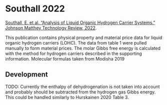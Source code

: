 # Southall 2022

[Southall, E. et al. “Analysis of Liquid Organic Hydrogen Carrier Systems.” Johnson Matthey Technology Review, 2022](https://doi.org/10.1595/205651322X16415722152530).

This publication contains physical property and material price data for liquid organic hydrogen carriers (LOHC). The data from table 1 were pulled manually to form material prices. The molar Gibbs free energy is calculated with the method for hydrogen carriers described in the supporting information. Molecular formulas taken from Modisha 2019

## Development

TODO: Currently the enthalpy of dehydrogenation is not taken into account and probably should be subtracted from the hydrogen gas Gibbs energy. This could be handled similarly to Hurskainen 2020 Table 3. 